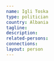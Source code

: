 ```yaml
---
name: Igli Toska
type: politician
country: Albania
tagline:
description:
related-persons:
connections:
layout: person
---
```

